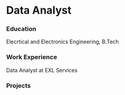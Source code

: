 # Data Analyst

### Education
Elecrtical and Electronics Engineering, B.Tech

### Work Experience
Data Analyst at EXL Services

### Projects

